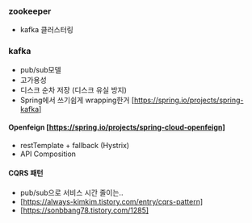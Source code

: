 ### zookeeper
* kafka 클러스터링
### kafka
* pub/sub모델
* 고가용성
* 디스크 순차 저장 (디스크 유실 방지)
* Spring에서 쓰기쉽게 wrapping한거 [https://spring.io/projects/spring-kafka]
#### Openfeign [https://spring.io/projects/spring-cloud-openfeign]
* restTemplate + fallback (Hystrix)
* API Composition
#### CQRS 패턴
* pub/sub으로 서비스 시간 줄이는..
* [https://always-kimkim.tistory.com/entry/cqrs-pattern]
* [https://sonbbang78.tistory.com/1285]


